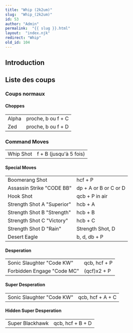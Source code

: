 ```yaml
---
title: "Whip (2k2um)"
slug:  "Whip_(2k2um)"
id: 53
author: "Admin"
permalink:  "{{ slug }}.html"
layout:  "index.njk"
redirect: "Whip"
old_id: 104
---
```


## Introduction

## Liste des coups

### Coups normaux

#### Choppes

|       |                    |
|-------|--------------------|
| Alpha | proche, b ou f + C |
| Zed   | proche, b ou f + D |

### Command Moves

|           |                        |
|-----------|------------------------|
| Whip Shot | f + B (jusqu'à 5 fois) |

#### Special Moves

|                            |                       |
|----------------------------|-----------------------|
| Boomerang Shot             | hcf + P               |
| Assassin Strike "CODE BB"  | dp + A or B or C or D |
| Hook Shot                  | qcb + P in air        |
| Strength Shot A "Superior" | hcb + A               |
| Strength Shot B "Strength" | hcb + B               |
| Strength Shot C "Victory"  | hcb + C               |
| Strength Shot D "Rain"     | Strength Shot, D      |
| Desert Eagle               | b, d, db + P          |

#### Desperation

|                            |              |
|----------------------------|--------------|
| Sonic Slaughter "Code KW"  | qcb, hcf + P |
| Forbidden Engage "Code MC" | (qcf)x2 + P  |

#### Super Desperation

|                           |                  |
|---------------------------|------------------|
| Sonic Slaughter "Code KW" | qcb, hcf + A + C |

#### Hidden Super Desperation

|                 |                  |
|-----------------|------------------|
| Super Blackhawk | qcb, hcf + B + D |

